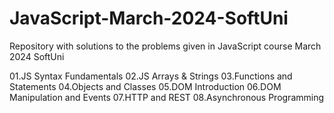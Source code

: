 # JavaScript-March-2024-SoftUni
Repository with solutions to the problems given in JavaScript course March 2024 SoftUni

01.JS Syntax Fundamentals
02.JS Arrays & Strings
03.Functions and Statements
04.Objects and Classes
05.DOM Introduction
06.DOM Manipulation and Events
07.HTTP and REST
08.Asynchronous Programming
